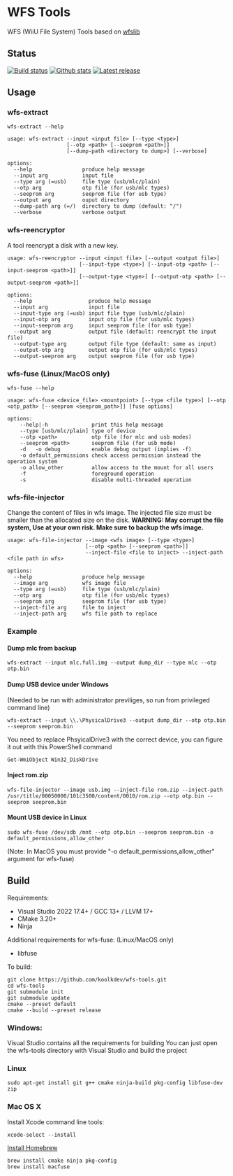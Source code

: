 # WFS Tools
WFS (WiiU File System) Tools based on [wfslib](https://github.com/koolkdev/wfslib)

## Status
[![Build status](https://img.shields.io/github/actions/workflow/status/koolkdev/wfs-tools/build.yml?branch=master&style=flat&logo=github)](https://github.com/koolkdev/wfs-tools/actions)
[![Github stats](https://img.shields.io/github/downloads/koolkdev/wfs-tools/total.svg?style=flat&logo=github)](https://github.com/koolkdev/wfs-tools/releases)
[![Latest release](https://img.shields.io/github/release-pre/koolkdev/wfs-tools?style=flat&logo=github)](https://github.com/koolkdev/wfs-tools/releases)

## Usage

### wfs-extract
```
wfs-extract --help
```
```
usage: wfs-extract --input <input file> [--type <type>]
                   [--otp <path> [--seeprom <path>]]
                   [--dump-path <directory to dump>] [--verbose]

options:
  --help                produce help message
  --input arg           input file
  --type arg (=usb)     file type (usb/mlc/plain)
  --otp arg             otp file (for usb/mlc types)
  --seeprom arg         seeprom file (for usb type)
  --output arg          ouput directory
  --dump-path arg (=/)  directory to dump (default: "/")
  --verbose             verbose output
```

### wfs-reencryptor
A tool reencrypt a disk with a new key.
```
usage: wfs-reencryptor --input <input file> [--output <output file>]
                       [--input-type <type>] [--input-otp <path> [--input-seeprom <path>]]
                       [--output-type <type>] [--output-otp <path> [--output-seeprom <path>]]

options:
  --help                  produce help message
  --input arg             input file
  --input-type arg (=usb) input file type (usb/mlc/plain)
  --input-otp arg         input otp file (for usb/mlc types)
  --input-seeprom arg     input seeprom file (for usb type)
  --output arg            output file (default: reencrypt the input file)
  --output-type arg       output file type (default: same as input)
  --output-otp arg        output otp file (for usb/mlc types)
  --output-seeprom arg    output seeprom file (for usb type)
```

### wfs-fuse (Linux/MacOS only)
```
wfs-fuse --help
```
```
usage: wfs-fuse <device_file> <mountpoint> [--type <file type>] [--otp <otp_path> [--seeprom <seeprom_path>]] [fuse options]

options:
    --help|-h              print this help message
    --type [usb/mlc/plain] type of device
    --otp <path>           otp file (for mlc and usb modes)
    --seeprom <path>       seeprom file (for usb mode)
    -d   -o debug          enable debug output (implies -f)
    -o default_permissions check access permission instead the operation system
    -o allow_other         allow access to the mount for all users
    -f                     foreground operation
    -s                     disable multi-threaded operation
```

### wfs-file-injector
Change the content of files in wfs image. The injected file size must be smaller than the allocated size on the disk.
**WARNING: May corrupt the file system, Use at your own risk. Make sure to backup the wfs image.**
```
usage: wfs-file-injector --image <wfs image> [--type <type>]
                         [--otp <path> [--seeprom <path>]]
                         --inject-file <file to inject> --inject-path <file path in wfs>

options:
  --help                produce help message
  --image arg           wfs image file
  --type arg (=usb)     file type (usb/mlc/plain)
  --otp arg             otp file (for usb/mlc types)
  --seeprom arg         seeprom file (for usb type)
  --inject-file arg     file to inject
  --inject-path arg     wfs file path to replace
```

### Example
#### Dump mlc from backup
```
wfs-extract --input mlc.full.img --output dump_dir --type mlc --otp otp.bin
```

#### Dump USB device under Windows
(Needed to be run with administrator previliges, so run from privileged command line)
```
wfs-extract --input \\.\PhysicalDrive3 --output dump_dir --otp otp.bin --seeprom seeprom.bin
```
You need to replace PhsyicalDrive3 with the correct device, you can figure it out with this PowerShell command
```
Get-WmiObject Win32_DiskDrive
```

#### Inject rom.zip

```
wfs-file-injector --image usb.img --inject-file rom.zip --inject-path /usr/title/00050000/101c3500/content/0010/rom.zip --otp otp.bin --seeprom seeprom.bin
```

#### Mount USB device in Linux
```
sudo wfs-fuse /dev/sdb /mnt --otp otp.bin --seeprom seeprom.bin -o default_permissions,allow_other
```
(Note: In MacOS you must provide "-o default_permissions,allow_other" argument for wfs-fuse)

## Build
Requirements:
* Visual Studio 2022 17.4+ / GCC 13+ / LLVM 17+
* CMake 3.20+
* Ninja

Additional requirements for wfs-fuse: (Linux/MacOS only)
* libfuse

To build:
```
git clone https://github.com/koolkdev/wfs-tools.git
cd wfs-tools
git submodule init
git submodule update
cmake --preset default
cmake --build --preset release
```

### Windows:
Visual Studio contains all the requirements for building
You can just open the wfs-tools directory with Visual Studio and build the project

### Linux
```
sudo apt-get install git g++ cmake ninja-build pkg-config libfuse-dev zip
```

### Mac OS X
Install Xcode command line tools:
```
xcode-select --install
```
[Install Homebrew](https://brew.sh/)  
```
brew install cmake ninja pkg-config
brew install macfuse
```
